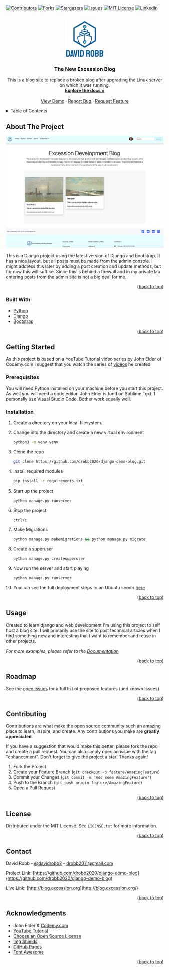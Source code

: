 <div id="top"></div>
<!--
*** Thanks for checking out the Best-README-Template. If you have a suggestion
*** that would make this better, please fork the repo and create a pull request
*** or simply open an issue with the tag "enhancement".
*** Don't forget to give the project a star!
*** Thanks again! Now go create something AMAZING! :D
-->

<!-- PROJECT SHIELDS -->
<!--
*** I'm using markdown "reference style" links for readability.
*** Reference links are enclosed in brackets [ ] instead of parentheses ( ).
*** See the bottom of this document for the declaration of the reference variables
*** for contributors-url, forks-url, etc. This is an optional, concise syntax you may use.
*** https://www.markdownguide.org/basic-syntax/#reference-style-links
-->

[![Contributors][contributors-shield]][contributors-url]
[![Forks][forks-shield]][forks-url]
[![Stargazers][stars-shield]][stars-url]
[![Issues][issues-shield]][issues-url]
[![MIT License][license-shield]][license-url]
[![LinkedIn][linkedin-shield]][linkedin-url]

<!-- PROJECT LOGO -->
<br />
<div align="center">
  <a href="https://github.com/drobb2020/django-demo-blog">
    <img src="static/images/logo.png" alt="Logo" height="120">
  </a>

  <h3 align="center">The New Excession Blog</h3>

  <p align="center">
    This is a blog site to replace a broken blog after upgrading the Linux server on which it was running.
    <br />
    <a href="https://github.com/drobb2020/django-demo-blog/wiki"><strong>Explore the docs »</strong></a>
    <br />
    <br />
    <a href="http://blog.excession.org">View Demo</a>
    ·
    <a href="https://github.com/drobb2020/django-demo-blog/issues">Report Bug</a>
    ·
    <a href="https://github.com/drobb2020/django-demo-blog/issues">Request Feature</a>
  </p>
</div>

<!-- TABLE OF CONTENTS -->
<details>
  <summary>Table of Contents</summary>
  <ol>
    <li>
      <a href="#about-the-project">About The Project</a>
      <ul>
        <li><a href="#built-with">Built With</a></li>
      </ul>
    </li>
    <li>
      <a href="#getting-started">Getting Started</a>
      <ul>
        <li><a href="#prerequisites">Prerequisites</a></li>
        <li><a href="#installation">Installation</a></li>
      </ul>
    </li>
    <li><a href="#usage">Usage</a></li>
    <li><a href="#roadmap">Roadmap</a></li>
    <li><a href="#contributing">Contributing</a></li>
    <li><a href="#license">License</a></li>
    <li><a href="#contact">Contact</a></li>
    <li><a href="#acknowledgments">Acknowledgments</a></li>
  </ol>
</details>

<!-- ABOUT THE PROJECT -->

## About The Project

[![Product Name Screen Shot][product-screenshot]](http://blog.excession.org)

This is a Django project using the latest version of Django and bootstrap. It has a nice layout, but all posts must be made from the admin console. I might address this later by adding a post creation and update methods, but for now this will suffice. Since this is behind a firewall and in my private lab entering posts from the admin site is not a big deal for me.

<p align="right">(<a href="#top">back to top</a>)</p>

### Built With

- [Python](https://python.org)
- [Django](https://www.djangoproject.com/)
- [Bootstrap](https://getbootstrap.com)

<p align="right">(<a href="#top">back to top</a>)</p>

<!-- GETTING STARTED -->

## Getting Started

As this project is based on a YouTube Tutorial video series by John Elder of Codemy.com I suggest that you watch the series of [videos](https://www.youtube.com/watch?v=B40bteAMM_M&list=PLCC34OHNcOtr025c1kHSPrnP18YPB-NFi) he created.

### Prerequisites

You will need Python installed on your machine before you start this project. As well you will need a code editor. John Elder is fond on Sublime Text, I personally use Visual Studio Code. Bother work equally well.

### Installation

1. Create a directory on your local filesystem.
2. Change into the directory and create a new virtual environment

   ```sh
   python3 -m venv venv
   ```

3. Clone the repo

   ```sh
   git clone https://github.com/drobb2020/django-demo-blog.git
   ```

4. Install required modules

   ```sh
   pip install -r requirements.txt
   ```

5. Start up the project

   ```sh
   python manage.py runserver
   ```

6. Stop the project

   ```sh
   ctrl+c
   ```

7. Make Migrations

   ```sh
   python manage.py makemigrations && python manage.py migrate
   ```

8. Create a superuser

   ```sh
   python manage.py createsuperuser
   ```

9. Now run the server and start playing

   ```sh
   python manage.py runserver
   ```

10. You can see the full deployment steps to an Ubuntu server [here](deployment_notes.md)

<p align="right">(<a href="#top">back to top</a>)</p>

<!-- USAGE EXAMPLES -->

## Usage

Created to learn django and web development I'm using this project to self host a blog site. I will primarily use the site to post technical articles when I find something new and interesting that I want to remember and reuse in other projects.

_For more examples, please refer to the [Documentation](https://github.com/drobb2020/django-demo-blog/wiki)_

<p align="right">(<a href="#top">back to top</a>)</p>

<!-- ROADMAP -->

## Roadmap

See the [open issues](https://github.com/drobb2020/django-demo-blog/issues) for a full list of proposed features (and known issues).

<p align="right">(<a href="#top">back to top</a>)</p>

<!-- CONTRIBUTING -->

## Contributing

Contributions are what make the open source community such an amazing place to learn, inspire, and create. Any contributions you make are **greatly appreciated**.

If you have a suggestion that would make this better, please fork the repo and create a pull request. You can also simply open an issue with the tag "enhancement".
Don't forget to give the project a star! Thanks again!

1. Fork the Project
2. Create your Feature Branch (`git checkout -b feature/AmazingFeature`)
3. Commit your Changes (`git commit -m 'Add some AmazingFeature'`)
4. Push to the Branch (`git push origin feature/AmazingFeature`)
5. Open a Pull Request

<p align="right">(<a href="#top">back to top</a>)</p>

<!-- LICENSE -->

## License

Distributed under the MIT License. See `LICENSE.txt` for more information.

<p align="right">(<a href="#top">back to top</a>)</p>

<!-- CONTACT -->

## Contact

David Robb - [@davidrobb2](https://twitter.com/davidrobb2) - drobb2011@gmail.com

Project Link: [https://github.com/drobb2020/django-demo-blog](https://github.com/drobb2020/django-demo-blog)

Live Link: [http://blog.excession.org](http://blog.excession.org/)

<p align="right">(<a href="#top">back to top</a>)</p>

<!-- ACKNOWLEDGMENTS -->

## Acknowledgments

- John Elder & [Codemy.com](https://codemy.com/)
- [YouTube Tutorial](https://www.youtube.com/watch?v=B40bteAMM_M&list=PLCC34OHNcOtr025c1kHSPrnP18YPB-NFi)
- [Choose an Open Source License](https://choosealicense.com)
- [Img Shields](https://shields.io)
- [GitHub Pages](https://pages.github.com)
- [Font Awesome](https://fontawesome.com)

<p align="right">(<a href="#top">back to top</a>)</p>

<!-- MARKDOWN LINKS & IMAGES -->
<!-- https://www.markdownguide.org/basic-syntax/#reference-style-links -->

[contributors-shield]: https://img.shields.io/github/contributors/drobb2020/django-demo-blog.svg?style=for-the-badge
[contributors-url]: https://github.com/drobb2020/django-demo-blog/graphs/contributors
[forks-shield]: https://img.shields.io/github/forks/drobb2020/django-demo-blog.svg?style=for-the-badge
[forks-url]: https://github.com/drobb2020/django-demo-blog/network/members
[stars-shield]: https://img.shields.io/github/stars/drobb2020/django-demo-blog.svg?style=for-the-badge
[stars-url]: https://github.com/drobb2020/django-demo-blog/stargazers
[issues-shield]: https://img.shields.io/github/issues/drobb2020/django-demo-blog.svg?style=for-the-badge
[issues-url]: https://github.com/drobb2020/django-demo-blog/issues
[license-shield]: https://img.shields.io/github/license/drobb2020/django-demo-blog.svg?style=for-the-badge
[license-url]: https://github.com/drobb2020/django-demo-blog/blob/master/LICENSE.txt
[linkedin-shield]: https://img.shields.io/badge/-LinkedIn-black.svg?style=for-the-badge&logo=linkedin&colorB=555
[linkedin-url]: https://linkedin.com/in/othneildrew
[product-screenshot]: static/images/screenshot.png
